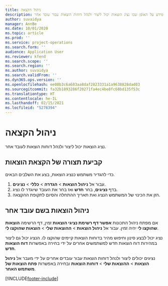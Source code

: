 ```yaml
---
title: ניהול הקצאה
description: נושא זה מספק מידע על האופן שבו נציג הוצאות יכול ליצור ולנהל דוחות הוצאות עבור עובד אחר.
author: suvaidya
manager: AnnBe
ms.date: 10/01/2020
ms.topic: article
ms.prod: ''
ms.service: project-operations
ms.search.form: ''
audience: Application User
ms.reviewer: kfend
ms.search.scope: ''
ms.search.region: ''
ms.author: suvaidya
ms.search.validFrom: ''
ms.dyn365.ops.version: ''
ms.openlocfilehash: ee00b3c6a683aa8daf2823331a1a9638828dad03
ms.sourcegitcommit: fa32b1893286f20271fa4ec4be8fc68bd135f53c
ms.translationtype: HT
ms.contentlocale: he-IL
ms.lasthandoff: 02/15/2021
ms.locfileid: "5276394"
---
```

# <a name="manage-delegation"></a>ניהול הקצאה
נציג הוצאות יכול ליצור ולנהל דוחות הוצאות לעובד אחר.

## <a name="configuring-expense-delegation"></a>קביעת תצורה של הקצאת הוצאות

כדי להגדיר משתמש כנציג הוצאות, בצע את השלבים הבאים. 
1. עבור אל **ניהול הוצאות** > **הגדרה** > **כללי** > **נציגים**. 
2. בדף **נציגים**, בחר **חדש** ואז בחר את העובד שיוגדר לו נציג. 
3. הזן את הכינוי של המשתמש הנציג ואת תאריך ההתחלה והסיום לתקופת ההקצאה.

## <a name="manage-expenses-on-behalf-of-another-employee"></a>ניהול הוצאות בשם עובד אחר

אם מפתח ניהול התכונות **אפשר דף רשימת נציגי הוצאות** זמין, דף הרשימה **הוצאות שהוקצו לי** יהיה זמין. עבור אל **ניהול הוצאות** > **ההוצאות שלי** > **הוצאות שהוקצו לי**.

נציג יכול לבצע סינון וחיפוש מהיר בדוחות הוצאות קיימים שהוקצו לו. הנציג יכול גם ליצור במהירות דוח הוצאות חדש למשתמשים אחרים על ידי בחירה באפשרות **דוח הוצאות חדש**.

נציגים יכולים ליצור ולנהל דוחות הוצאות עבור עובדים אחרים על ידי מעבר אל **ניהול הוצאות** > **ההוצאות שלי** > **דוחות הוצאות** ובחירה באפשרות **פתח הוצאות של משתמש האחר**.


[!INCLUDE[footer-include](../includes/footer-banner.md)]